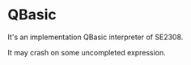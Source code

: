 # QBasic

It's an implementation QBasic interpreter of SE2308.

It may crash on some uncompleted expression.

